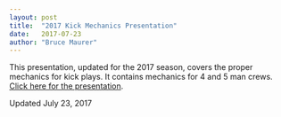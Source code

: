 ```yaml
---
layout: post
title:  "2017 Kick Mechanics Presentation"
date:   2017-07-23
author: "Bruce Maurer"
---
```


This presentation, updated for the 2017 season, covers the proper mechanics for
kick plays. It contains mechanics for 4 and 5 man crews. [Click here for the
presentation]().

Updated July 23, 2017
